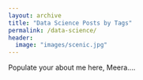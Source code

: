 ```yaml
---
layout: archive
title: "Data Science Posts by Tags"
permalink: /data-science/
header:
  image: "images/scenic.jpg"
---
```


Populate your about me here, Meera....
